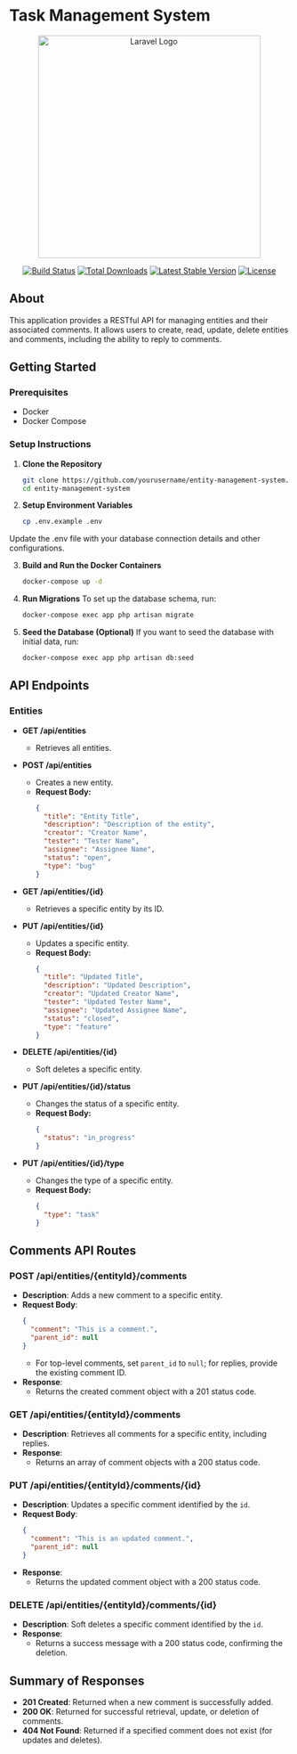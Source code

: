 # Task Management System

<p align="center"><a href="https://laravel.com" target="_blank"><img src="https://raw.githubusercontent.com/laravel/art/master/logo-lockup/5%20SVG/2%20CMYK/1%20Full%20Color/laravel-logolockup-cmyk-red.svg" width="400" alt="Laravel Logo"></a></p>

<p align="center">
<a href="https://github.com/laravel/framework/actions"><img src="https://github.com/laravel/framework/workflows/tests/badge.svg" alt="Build Status"></a>
<a href="https://packagist.org/packages/laravel/framework"><img src="https://img.shields.io/packagist/dt/laravel/framework" alt="Total Downloads"></a>
<a href="https://packagist.org/packages/laravel/framework"><img src="https://img.shields.io/packagist/v/laravel/framework" alt="Latest Stable Version"></a>
<a href="https://packagist.org/packages/laravel/framework"><img src="https://img.shields.io/packagist/l/laravel/framework" alt="License"></a>
</p>

## About

This application provides a RESTful API for managing entities and their associated comments. It allows users to create, read, update, delete entities and comments, including the ability to reply to comments.

## Getting Started

### Prerequisites

- Docker
- Docker Compose

### Setup Instructions

1. **Clone the Repository**

   ```bash
   git clone https://github.com/yourusername/entity-management-system.git
   cd entity-management-system

2. **Setup Environment Variables**

   ```bash
   cp .env.example .env

Update the .env file with your database connection details and other configurations.

3. **Build and Run the Docker Containers**

   ```bash
   docker-compose up -d

4. **Run Migrations**
   To set up the database schema, run:
   ```bash
   docker-compose exec app php artisan migrate

5. **Seed the Database (Optional)**
   If you want to seed the database with initial data, run:
   ```bash
   docker-compose exec app php artisan db:seed

## API Endpoints

### Entities

- **GET /api/entities**
    - Retrieves all entities.

- **POST /api/entities**
    - Creates a new entity.
    - **Request Body:**
      ```json
      {
        "title": "Entity Title",
        "description": "Description of the entity",
        "creator": "Creator Name",
        "tester": "Tester Name",
        "assignee": "Assignee Name",
        "status": "open",
        "type": "bug"
      }
      ```

- **GET /api/entities/{id}**
    - Retrieves a specific entity by its ID.

- **PUT /api/entities/{id}**
    - Updates a specific entity.
    - **Request Body:**
      ```json
      {
        "title": "Updated Title",
        "description": "Updated Description",
        "creator": "Updated Creator Name",
        "tester": "Updated Tester Name",
        "assignee": "Updated Assignee Name",
        "status": "closed",
        "type": "feature"
      }
      ```

- **DELETE /api/entities/{id}**
    - Soft deletes a specific entity.

- **PUT /api/entities/{id}/status**
    - Changes the status of a specific entity.
    - **Request Body:**
      ```json
      {
        "status": "in_progress"
      }
      ```

- **PUT /api/entities/{id}/type**
    - Changes the type of a specific entity.
    - **Request Body:**
      ```json
      {
        "type": "task"
      }
      ```

## Comments API Routes

### **POST /api/entities/{entityId}/comments**
- **Description**: Adds a new comment to a specific entity.
- **Request Body**:
    ```json
    {
      "comment": "This is a comment.",
      "parent_id": null 
    }
    ```
    - For top-level comments, set `parent_id` to `null`; for replies, provide the existing comment ID.
- **Response**:
    - Returns the created comment object with a 201 status code.

### **GET /api/entities/{entityId}/comments**
- **Description**: Retrieves all comments for a specific entity, including replies.
- **Response**:
    - Returns an array of comment objects with a 200 status code.

### **PUT /api/entities/{entityId}/comments/{id}**
- **Description**: Updates a specific comment identified by the `id`.
- **Request Body**:
    ```json
    {
      "comment": "This is an updated comment.",
      "parent_id": null 
    }
    ```
- **Response**:
    - Returns the updated comment object with a 200 status code.

### **DELETE /api/entities/{entityId}/comments/{id}**
- **Description**: Soft deletes a specific comment identified by the `id`.
- **Response**:
    - Returns a success message with a 200 status code, confirming the deletion.

## Summary of Responses
- **201 Created**: Returned when a new comment is successfully added.
- **200 OK**: Returned for successful retrieval, update, or deletion of comments.
- **404 Not Found**: Returned if a specified comment does not exist (for updates and deletes).
